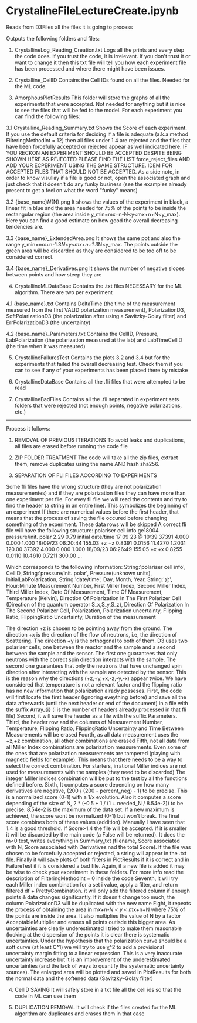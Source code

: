 <H1>CrystalineFileLectureCreate.ipynb</H1>

Reads from D3Files all the files it is going to process

Outputs the following folders and files:

1. CrystallineLog_Reading_Creation.txt
Logs all the prints and every step the code does. If you trust the code, it is irrelevant. If you don't trust it or want to change it then this txt file will tell you how each experiment file has been processed and where there might have been issues.


2. Crystalline_CellID
Contains the Cell IDs found on all the files. Needed for the ML code.


3. AmorphousPlotResults
This folder will store the graphs of all the experiments that were accepted. Not needed for anything but it is nice to see the files that will be fed to the model. For each experiment you can find the following files:

3.1 Crystalline_Reading_Summary.txt Shows the Score of each experiment. If you use the default criteria for deciding if a file is adequate (a.k.a method FilteringMethodInt = 12) then all files under 1.4 are rejected and the files that have been forcefully accepted or rejected appear as well indicated here. IF YOU RECKON AN EXPERIMENT SHOULD BE ACCEPTED DESPITE BEING SHOWN HERE AS REJECTED PLEASE FIND THE LIST force_reject_files AND ADD YOUR ECPERIMENT USING THE SAME STRUCTURE. IDEM FOR ACCEPTED FILES THAT SHOULD NOT BE ACCEPTED. As a side note, in order to know visullay if a file is good or not, open the associated graph and just check that it doesn't do any funky business (see the examples already present to get a feel on what the word "funky" means)

3.2 {base_name}_N_{N}.png 
It shows the values of the experiment in black, a linear fit in blue and the area needed for 75% of the points to be inside the rectangular region (the area inside y_min=mx+n-N<y<mx+n+N<y_max). Here you can find a good estimate on how good the overall decreasing tendencies are.

3.3 {base_name}_ExtendedArea.png 
It shows the same pot and also the range y_min=mx+n-1.3*N<y<mx+n+1.3*N<y_max. The points outside the green area will be discarded as they are considered to be too off to be considered correct.

3.4 {base_name}_Derivatives.png
It shows the number of negative slopes between points and how steep they are


4. CrystallineMLDataBase
Contains the .txt files NECESSARY for the ML algorithm. There are two per experiment

4.1 {base_name}.txt 
Contains DeltaTime (the time of the measurement measured from the first VALID polarization measurement), PolarizationD3, SoftPolarizationD3 (the polarization after using a Savitzky-Golay filter) and ErrPolarizationD3 (the uncertainty)

4.2 {base_name}_Parameters.txt
Contains the CellID, Pressure, LabPolarization (the polarization measured at the lab) and LabTimeCellID (the time when it was measured)


5. CrystallineFailuresTest
Contains the plots 3.2 and 3.4 but for the experiments that failed the overall decreasing test. Check them if you can to see if any of your experiments has been placed there by mistake



6. CrystallineDataBase
Contains all the .fli files that were attempted to be read


7. CrystallineBadFiles
Contains all the .fli separated in experiment sets folders that were rejected (not enough points, negative polarizations, etc.)


_________________________________________________________________________________________

Process it follows:

1. REMOVAL OF PREVIOUS ITERATIONS
To avoid leaks and duplications, all files are erased before running the code file

2. ZIP FOLDER TREATMENT
The code will take all the zip files, extract them, remove duplicates using the name AND hash sha256.

3. SEPARATION OF FLI FILES ACCORDING TO EXPERIMENTS

Some fli files have the wrong structure (they are not polarization measurementes) and if they are polarization files they can have more than one experiment per file.
For evey fli file we will read the contents and try to find the header (a string in an entire line). This symbolizes the beginning of an experiment
If there are numerical values before the first header, that means that the process of saving the file occured before changing something of the experiment. These data rows will be skipped
A correct fli file will have the following structure:
    polariser cell info ge18004 pressure/init. polar 2.29 0.79 initial date/time 17 09 23 @ 10:39
    37391   4.000   0.000   1.000 18/09/23 06:20:44     155.03  +z +z     0.8391    0.0156   11.4270    1.2031     120.00
    37392   4.000   0.000   1.000 18/09/23 06:26:49     155.05  +x +x     0.8255    0.0110   10.4610    0.7211     300.00
    ...

Which corresponds to the following information:
    String:'polariser cell info', CellID, String:'pressure/init. polar', Pressure(unknown units), InitialLabPolarization, String:'date/time', Day, Month, Year, String:'@', Hour:Minute
    Measurement Number, First Miller Index, Second Miller Index, Third Miller Index, Date Of Measurement, Time Of Measurement, Temperature [Kelvin],
                        Direction Of Polarization In The First Polarizer Cell (Direction of the quantum operator S_x,S_y,S_z), Direction Of Polarization In The Second Polarizer Cell,
                        Polarization, Polarization uncertainty, Flipping Ratio, FlippingRatio Uncertainty, Duration of the measurement

The direction +z is chosen to be pointing away from the ground.
The direction +x is the direction of the flow of neutrons, i.e, the direction of Scattering.
The direction +y is the orthogonal to both of them.
D3 uses two polariser cells, one between the reactor and the sample and a second between the sample and the sensor. The first one guarantees that only neutrons with the correct spin direction
interacts with the sample. The second one guarantees that only the neutrons that have unchanged spin direction after interacting with the sample are detected by the sensor. This is
the reason why the directions (+z,+y,+x,-z,-y,-x) appear twice.
We have considered that temperature is not a relevant factor and the flipping ratio has no new information that polarization alrady posseses.
First, the code will first locate the first header (ignoring eveything before) and save all the data afterwards (until the next header or end of the document) in a file with the suffix Array_{i} (i is the number of headers already processed in that fli file)
Second, it will save the header as a file with the suffix Parameters.
Third, the header row and the columns of Measurement Number, Temperature, Flipping Ratio, FlippingRatio Uncertainty and Time Between Measurements will be erased
Fourth, as all data measurement uses the +z,+z combination, all other combinations are erased
Fifth, not all data from all Miller Index combinations are polarization measurements. Even some of the ones that are polarization measurements are tampered (playing with magnetic fields for example).
This means that there needs to be a way to select the correct combination. For starters, irrational Miller indices are not used for measurements with the samples (they need to be discarded)
The integer Miller indices combination will be put to the test by all the functions defined before.
Sixth, It computes a score depending on how many derivatives are negative, (200 / (200 - percent_neg) - 1) to be precise. This is a normalized score (0-1) with a 1/x evolution. Also it computes a score depending of the size of N, 2 * (-0.5 + 1 / (1 + needed_N / 8.54e-2)) to be precise. 8.54e-2 is the maximum of the data set. If a new maximum is achieved, the score wont be normalized (0-1) but won't break. The final score combines both of these values (addition). Manually I have seen that 1.4 is a good threshold. If Score>1.4 the file will be accepted. If it is smaller it will be discarded by the main code (a False will be returned). It does the m<0 test, writes everything in Summary_txt (filename, Score associated with N, Score associated with Derivatives nad the total Score). If the file was chosen to be forcefully accepted or rejected, a string will appear in the .txt file. Finally it will save plots of both filters in PlotResults if it is correct and in FailureTest if it is considered a bad file. Again, if a new file is added it may be wise to check your experiment in these folders. For more info read the description of FilteringMethodInt = 0 inside the code
Seventh, it will try each Miller index combination for a set i value, apply a filter, and return filtered df + PrettyCombination. it will only add the filtered column if enough points & data changes significantly. If it doesn't change too much, the column PolarizationD3 will be duplicated with the new name
Eight, it repeats the process of obtaining the area in m*x+n-N < y < m*x+n+N where 75% of the points are inside the area. It also multiplies the value of N by a factor AcceptableMultiplier and erases all points outisde this bigger area. As uncertainties are clearly underestimated I tried to make them reasonable (looking at the dispersion of the points it is clear there is systematic uncertainties. Under the hypothesis that the polarization curve should be a soft curve (at least C^1) we will try to use χ^2 to add a provisional uncertainty margin fitting to a linear expression. This is a very inaccurate uncertainty increase but it is an improvement of the underestimated uncertainties (and the lack of ways to quantify the systematic uncertainty sources). The enlarged area will be plotted and saved in PlotResults for both the normal data and the softened data (Savitzky–Golay filter)    
    
4. CellID SAVING
It will safely store in a txt file all the cell ids so that the code in ML can use them

5. DUPLICATION REMOVAL
It will check if the files created for the ML algorithm are duplicates and erases them in that case


